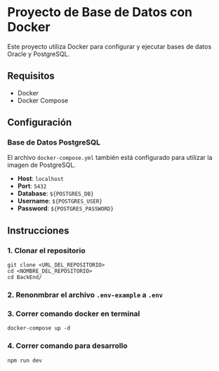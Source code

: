 # Proyecto de Base de Datos con Docker

Este proyecto utiliza Docker para configurar y ejecutar bases de datos Oracle y PostgreSQL.

## Requisitos

- Docker
- Docker Compose

## Configuración

### Base de Datos PostgreSQL

El archivo `docker-compose.yml` también está configurado para utilizar la imagen de PostgreSQL.

- **Host**: `localhost`
- **Port**: `5432`
- **Database**: `${POSTGRES_DB}`
- **Username**: `${POSTGRES_USER}`
- **Password**: `${POSTGRES_PASSWORD}`

## Instrucciones

### 1. Clonar el repositorio

```
git clone <URL_DEL_REPOSITORIO>
cd <NOMBRE_DEL_REPOSITORIO>
cd BackEnd/
```

### 2. Renonmbrar el archivo ```.env-example``` a ```.env```


### 3. Correr comando docker en terminal
```
docker-compose up -d
```

### 4. Correr comando para desarrollo
```
npm run dev
```
